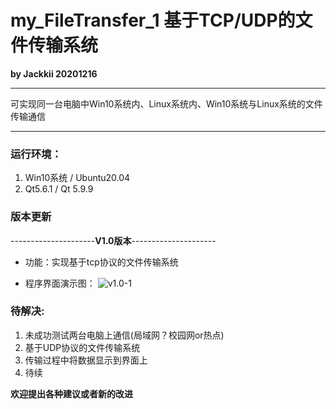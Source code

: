 # my_FileTransfer_1   基于TCP/UDP的文件传输系统
**by Jackkii 20201216**

---

可实现同一台电脑中Win10系统内、Linux系统内、Win10系统与Linux系统的文件传输通信

---

### 运行环境：
1. Win10系统 / Ubuntu20.04
2. Qt5.6.1 / Qt 5.9.9

### 版本更新
---------------------**V1.0版本**---------------------
- 功能：实现基于tcp协议的文件传输系统 

- 程序界面演示图：
![v1.0-1](https://github.com/Jackkii66/my_FileTransfer_1/tree/main/picture/v1.0-1.png)



### 待解决:
1. 未成功测试两台电脑上通信(局域网？校园网or热点)
2. 基于UDP协议的文件传输系统
3. 传输过程中将数据显示到界面上
4. 待续


**欢迎提出各种建议或者新的改进**
